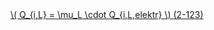 <a href="/eco2_guide_center/1.%20ECO2%20Logic%20Guide/Hee1_Equation_List.html" class="equation-link" target="_blank" rel="noopener noreferrer">
  \( Q_{i,L} = \mu_L \cdot Q_{i,L,elektr} \) <span class="eq-number">(2-123)</span>
</a>
